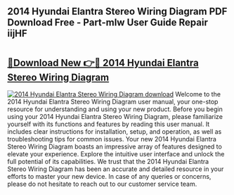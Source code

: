 ## 2014 Hyundai Elantra Stereo Wiring Diagram PDF Download Free - Part-mIw User Guide Repair iijHF

# <h2><a href="http://dfr74hj.blite.top/?on=2014+Hyundai+Elantra+Stereo+Wiring+Diagram">🔗Download New 👉🔴 2014 Hyundai Elantra Stereo Wiring Diagram</a></h2>

[![2014 Hyundai Elantra Stereo Wiring Diagram download](https://i.imgur.com/lujVjoI.png)](http://dfr74hj.blite.top/?on=2014+Hyundai+Elantra+Stereo+Wiring+Diagram)
Welcome to the 2014 Hyundai Elantra Stereo Wiring Diagram user manual, your one-stop resource for understanding and using your new product. Before you begin using your 2014 Hyundai Elantra Stereo Wiring Diagram, please familiarize yourself with its functions and features by reading this user manual. It includes clear instructions for installation, setup, and operation, as well as troubleshooting tips for common issues. Your new 2014 Hyundai Elantra Stereo Wiring Diagram boasts an impressive array of features designed to elevate your experience. Explore the intuitive user interface and unlock the full potential of its capabilities. We trust that the 2014 Hyundai Elantra Stereo Wiring Diagram has been an accurate and detailed resource in your efforts to master your new device. In case of any queries or concerns, please do not hesitate to reach out to our customer service team.
